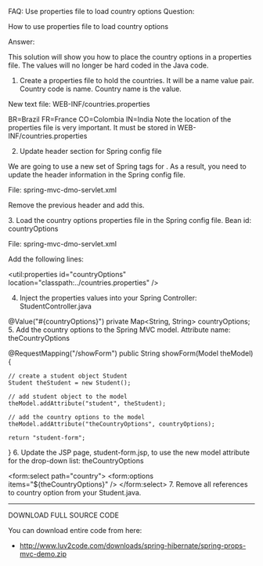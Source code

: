FAQ: Use properties file to load country options
Question: 

How to use properties file to load country options

Answer:

This solution will show you how to place the country options in a properties file. The values will no longer be hard coded in the Java code.

1. Create a properties file to hold the countries. It will be a name value pair.  Country code is name. Country name is the value.

New text file:  WEB-INF/countries.properties

BR=Brazil 
FR=France 
CO=Colombia 
IN=India
Note the location of the properties file is very important. It must be stored in WEB-INF/countries.properties

2. Update header section for Spring config file

We are going to use a new set of Spring tags for <util>. As a result, you need to update the header information in the Spring config file.

File: spring-mvc-dmo-servlet.xml

Remove the previous header and add this.

<?xml version="1.0" encoding="UTF-8"?>
<beans xmlns="http://www.springframework.org/schema/beans" 
        xmlns:context="http://www.springframework.org/schema/context" 
        xmlns:mvc="http://www.springframework.org/schema/mvc" 
        xmlns:util="http://www.springframework.org/schema/util" 
        xmlns:xsi="http://www.w3.org/2001/XMLSchema-instance" 
        xsi:schemaLocation="
            http://www.springframework.org/schema/beans     
            http://www.springframework.org/schema/beans/spring-beans.xsd     
            http://www.springframework.org/schema/context     
            http://www.springframework.org/schema/context/spring-context.xsd     
            http://www.springframework.org/schema/mvc         
            http://www.springframework.org/schema/mvc/spring-mvc.xsd 
            http://www.springframework.org/schema/util     
            http://www.springframework.org/schema/util/spring-util.xsd">
3. Load the country options properties file in the Spring config file. Bean id: countryOptions

File: spring-mvc-dmo-servlet.xml

Add the following lines:

<util:properties id="countryOptions" location="classpath:../countries.properties" /> 

4. Inject the properties values into your Spring Controller: StudentController.java

@Value("#{countryOptions}") 
private Map<String, String> countryOptions;
5. Add the country options to the Spring MVC model. Attribute name: theCountryOptions

@RequestMapping("/showForm") 
public String showForm(Model theModel) { 
 
    // create a student object Student 
    Student theStudent = new Student();
 
    // add student object to the model 
    theModel.addAttribute("student", theStudent); 
 
    // add the country options to the model 
    theModel.addAttribute("theCountryOptions", countryOptions); 
 
    return "student-form"; 
}
6. Update the JSP page, student-form.jsp, to use the new model attribute for the drop-down list: theCountryOptions

<form:select path="country"> 
 <form:options items="${theCountryOptions}" />
</form:select>
7. Remove all references to country option from your Student.java.  

---

DOWNLOAD FULL SOURCE CODE

You can download entire code from here:

- http://www.luv2code.com/downloads/spring-hibernate/spring-props-mvc-demo.zip

